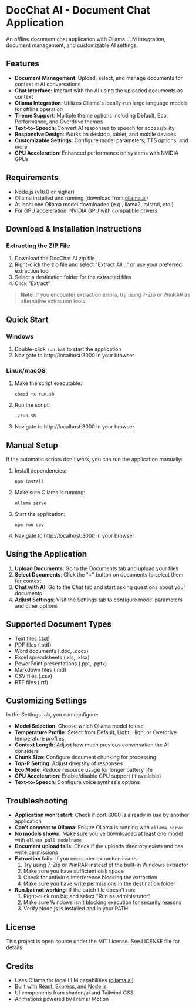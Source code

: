 # DocChat AI - Document Chat Application

An offline document chat application with Ollama LLM integration, document management, and customizable AI settings.

## Features

- **Document Management**: Upload, select, and manage documents for context in AI conversations
- **Chat Interface**: Interact with the AI using the uploaded documents as context
- **Ollama Integration**: Utilizes Ollama's locally-run large language models for offline operation
- **Theme Support**: Multiple theme options including Default, Eco, Performance, and Overdrive themes
- **Text-to-Speech**: Convert AI responses to speech for accessibility
- **Responsive Design**: Works on desktop, tablet, and mobile devices
- **Customizable Settings**: Configure model parameters, TTS options, and more
- **GPU Acceleration**: Enhanced performance on systems with NVIDIA GPUs

## Requirements

- Node.js (v16.0 or higher)
- Ollama installed and running (download from [ollama.ai](https://ollama.ai/download))
- At least one Ollama model downloaded (e.g., llama2, mistral, etc.)
- For GPU acceleration: NVIDIA GPU with compatible drivers

## Download & Installation Instructions

### Extracting the ZIP File
1. Download the DocChat AI zip file
2. Right-click the zip file and select "Extract All..." or use your preferred extraction tool
3. Select a destination folder for the extracted files
4. Click "Extract"

> **Note**: If you encounter extraction errors, try using 7-Zip or WinRAR as alternative extraction tools

## Quick Start

### Windows

1. Double-click `run.bat` to start the application
2. Navigate to http://localhost:3000 in your browser

### Linux/macOS

1. Make the script executable:
   ```
   chmod +x run.sh
   ```
2. Run the script:
   ```
   ./run.sh
   ```
3. Navigate to http://localhost:3000 in your browser

## Manual Setup

If the automatic scripts don't work, you can run the application manually:

1. Install dependencies:
   ```
   npm install
   ```

2. Make sure Ollama is running:
   ```
   ollama serve
   ```

3. Start the application:
   ```
   npm run dev
   ```

4. Navigate to http://localhost:3000 in your browser

## Using the Application

1. **Upload Documents**: Go to the Documents tab and upload your files
2. **Select Documents**: Click the "+" button on documents to select them for context
3. **Chat with AI**: Go to the Chat tab and start asking questions about your documents
4. **Adjust Settings**: Visit the Settings tab to configure model parameters and other options

## Supported Document Types

- Text files (.txt)
- PDF files (.pdf) 
- Word documents (.doc, .docx)
- Excel spreadsheets (.xls, .xlsx)
- PowerPoint presentations (.ppt, .pptx)
- Markdown files (.md)
- CSV files (.csv)
- RTF files (.rtf)

## Customizing Settings

In the Settings tab, you can configure:

- **Model Selection**: Choose which Ollama model to use
- **Temperature Profile**: Select from Default, Light, High, or Overdrive temperature profiles
- **Context Length**: Adjust how much previous conversation the AI considers
- **Chunk Size**: Configure document chunking for processing
- **Top-P Setting**: Adjust diversity of responses
- **Eco Mode**: Reduce resource usage for longer battery life
- **GPU Acceleration**: Enable/disable GPU support (if available)
- **Text-to-Speech**: Configure voice synthesis options

## Troubleshooting

- **Application won't start**: Check if port 3000 is already in use by another application
- **Can't connect to Ollama**: Ensure Ollama is running with `ollama serve`
- **No models shown**: Make sure you've downloaded at least one model with `ollama pull modelname`
- **Document upload fails**: Check if the uploads directory exists and has write permissions
- **Extraction fails**: If you encounter extraction issues:
  1. Try using 7-Zip or WinRAR instead of the built-in Windows extractor
  2. Make sure you have sufficient disk space
  3. Check for antivirus interference blocking the extraction
  4. Make sure you have write permissions in the destination folder
- **Run.bat not working**: If the batch file doesn't run:
  1. Right-click run.bat and select "Run as administrator" 
  2. Make sure Windows isn't blocking execution for security reasons
  3. Verify Node.js is installed and in your PATH

## License

This project is open source under the MIT License. See LICENSE file for details.

## Credits

- Uses Ollama for local LLM capabilities ([ollama.ai](https://ollama.ai))
- Built with React, Express, and Node.js
- UI components from shadcn/ui and Tailwind CSS
- Animations powered by Framer Motion